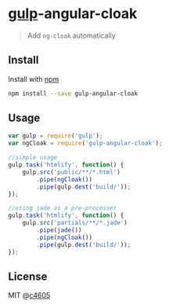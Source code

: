 # [gulp](https://github.com/gulpjs/gulp)-angular-cloak

> Add `ng-cloak` automatically

## Install

Install with [npm](https://npmjs.org/package/gulp-angular-cloak)

```sh
npm install --save gulp-angular-cloak
```

## Usage

```js
var gulp = require('gulp');
var ngCloak = require('gulp-angular-cloak');

//simple usage
gulp.task('htmlify', function() {
    gulp.src('public/**/*.html')
        .pipe(ngCloak())
        .pipe(gulp.dest('build/'));
});

//using jade as a pre-processer
gulp.task('htmlify', function() {
    gulp.src('partials/**/*.jade')
        .pipe(jade())
        .pipe(ngCloak())
        .pipe(gulp.dest('build/'));
});
```
## License

MIT @[c4605](https://github.com/bolasblack)

